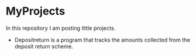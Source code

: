 # MyProjects
In this repository I am posting little projects.

- Depositreturn is a program that tracks the amounts collected from the deposit return scheme.
